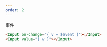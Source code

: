 ```yaml
---
order: 2
---
```


事件

```html
<Input on-change="{ v = $event }"></Input>
<Input value="{ v }"></Input>
```
